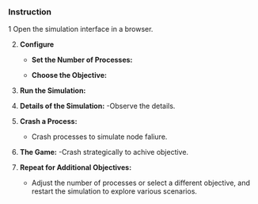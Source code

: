 
### Instruction

1  Open the simulation interface in a browser.

2. **Configure**
   - **Set the Number of Processes:**
    
   - **Choose the Objective:**
     

3. **Run the Simulation:**
  

4. **Details of the Simulation:**
   -Observe the details.
   
6. **Crash a Process:**
   - Crash processes to simulate node faliure.

7. **The Game:**
   -Crash strategically to achive objective.
   
9. **Repeat for Additional Objectives:**
   - Adjust the number of processes or select a different objective, and restart the simulation to explore various scenarios.
